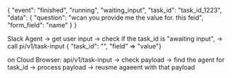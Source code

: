 {
    "event": "finished", "running", "waiting_input",
    "task_id": "task_id_1223",
    "data": {
        "question": "wcan you provide me the value for. this feid",
        "form_field": "name"
    }
}


Slack Agent -> get user input -> check if the task_id is "awaiting input", -> call  pi/v1/task-input { "task_id": "", "field" => "value"}

on Cloud Browser:
api/v1/task-input -> check payload -> find the  agent for task_id -> process payload -> reusme agaeent with that payload